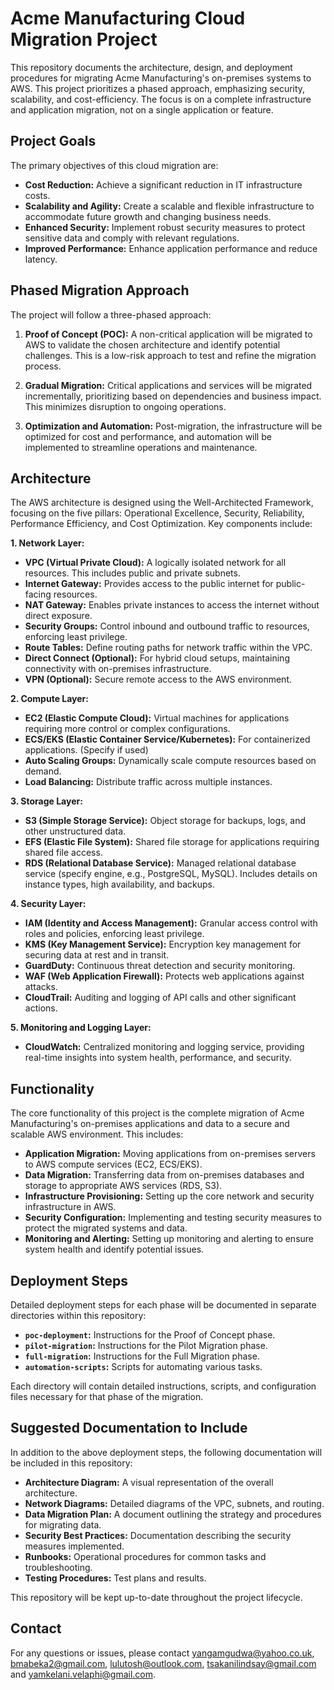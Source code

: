 # Acme Manufacturing Cloud Migration Project

This repository documents the architecture, design, and deployment procedures for migrating Acme Manufacturing's on-premises systems to AWS. This project prioritizes a phased approach, emphasizing security, scalability, and cost-efficiency.  The focus is on a complete infrastructure and application migration, not on a single application or feature.

## Project Goals

The primary objectives of this cloud migration are:

* **Cost Reduction:** Achieve a significant reduction in IT infrastructure costs.
* **Scalability and Agility:** Create a scalable and flexible infrastructure to accommodate future growth and changing business needs.
* **Enhanced Security:** Implement robust security measures to protect sensitive data and comply with relevant regulations.
* **Improved Performance:** Enhance application performance and reduce latency.


## Phased Migration Approach

The project will follow a three-phased approach:

1. **Proof of Concept (POC):**  A non-critical application will be migrated to AWS to validate the chosen architecture and identify potential challenges. This is a low-risk approach to test and refine the migration process.

2. **Gradual Migration:** Critical applications and services will be migrated incrementally, prioritizing based on dependencies and business impact.  This minimizes disruption to ongoing operations.

3. **Optimization and Automation:** Post-migration, the infrastructure will be optimized for cost and performance, and automation will be implemented to streamline operations and maintenance.


## Architecture

The AWS architecture is designed using the Well-Architected Framework, focusing on the five pillars: Operational Excellence, Security, Reliability, Performance Efficiency, and Cost Optimization.  Key components include:

**1. Network Layer:**

* **VPC (Virtual Private Cloud):**  A logically isolated network for all resources.  This includes public and private subnets.
* **Internet Gateway:** Provides access to the public internet for public-facing resources.
* **NAT Gateway:** Enables private instances to access the internet without direct exposure.
* **Security Groups:**  Control inbound and outbound traffic to resources, enforcing least privilege.
* **Route Tables:** Define routing paths for network traffic within the VPC.
* **Direct Connect (Optional):**  For hybrid cloud setups, maintaining connectivity with on-premises infrastructure.
* **VPN (Optional):** Secure remote access to the AWS environment.

**2. Compute Layer:**

* **EC2 (Elastic Compute Cloud):**  Virtual machines for applications requiring more control or complex configurations.
* **ECS/EKS (Elastic Container Service/Kubernetes):** For containerized applications.  (Specify if used)
* **Auto Scaling Groups:**  Dynamically scale compute resources based on demand.
* **Load Balancing:** Distribute traffic across multiple instances.

**3. Storage Layer:**

* **S3 (Simple Storage Service):** Object storage for backups, logs, and other unstructured data.
* **EFS (Elastic File System):** Shared file storage for applications requiring shared file access.
* **RDS (Relational Database Service):**  Managed relational database service (specify engine, e.g., PostgreSQL, MySQL).  Includes details on instance types, high availability, and backups.

**4. Security Layer:**

* **IAM (Identity and Access Management):**  Granular access control with roles and policies, enforcing least privilege.
* **KMS (Key Management Service):**  Encryption key management for securing data at rest and in transit.
* **GuardDuty:** Continuous threat detection and security monitoring.
* **WAF (Web Application Firewall):** Protects web applications against attacks.
* **CloudTrail:**  Auditing and logging of API calls and other significant actions.

**5. Monitoring and Logging Layer:**

* **CloudWatch:** Centralized monitoring and logging service, providing real-time insights into system health, performance, and security.


## Functionality

The core functionality of this project is the complete migration of Acme Manufacturing's on-premises applications and data to a secure and scalable AWS environment.  This includes:

* **Application Migration:** Moving applications from on-premises servers to AWS compute services (EC2, ECS/EKS).
* **Data Migration:** Transferring data from on-premises databases and storage to appropriate AWS services (RDS, S3).
* **Infrastructure Provisioning:**  Setting up the core network and security infrastructure in AWS.
* **Security Configuration:** Implementing and testing security measures to protect the migrated systems and data.
* **Monitoring and Alerting:**  Setting up monitoring and alerting to ensure system health and identify potential issues.


## Deployment Steps

Detailed deployment steps for each phase will be documented in separate directories within this repository:

* **`poc-deployment`:**  Instructions for the Proof of Concept phase.
* **`pilot-migration`:** Instructions for the Pilot Migration phase.
* **`full-migration`:**  Instructions for the Full Migration phase.
* **`automation-scripts`:**  Scripts for automating various tasks.


Each directory will contain detailed instructions, scripts, and configuration files necessary for that phase of the migration.


## Suggested Documentation to Include

In addition to the above deployment steps, the following documentation will be included in this repository:

* **Architecture Diagram:** A visual representation of the overall architecture.
* **Network Diagrams:**  Detailed diagrams of the VPC, subnets, and routing.
* **Data Migration Plan:** A document outlining the strategy and procedures for migrating data.
* **Security Best Practices:**  Documentation describing the security measures implemented.
* **Runbooks:**  Operational procedures for common tasks and troubleshooting.
* **Testing Procedures:** Test plans and results.


This repository will be kept up-to-date throughout the project lifecycle.


## Contact

For any questions or issues, please contact yangamgudwa@yahoo.co.uk, bmabeka2@gmail.com, lulutosh@outlook.com, tsakanilindsay@gmail.com and yamkelani.velaphi@gmail.com.
